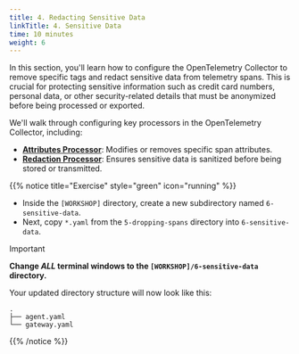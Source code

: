 ```yaml
---
title: 4. Redacting Sensitive Data
linkTitle: 4. Sensitive Data
time: 10 minutes
weight: 6
---
```


In this section, you'll learn how to configure the OpenTelemetry Collector to remove specific tags and redact sensitive data from telemetry spans. This is crucial for protecting sensitive information such as credit card numbers, personal data, or other security-related details that must be anonymized before being processed or exported.

We'll walk through configuring key processors in the OpenTelemetry Collector, including:

- **[Attributes Processor](https://github.com/open-telemetry/opentelemetry-collector-contrib/blob/main/processor/attributesprocessor/README.md)**: Modifies or removes specific span attributes.
- [**Redaction Processor**](https://github.com/open-telemetry/opentelemetry-collector-contrib/blob/main/processor/redactionprocessor/README.md): Ensures sensitive data is sanitized before being stored or transmitted.

{{% notice title="Exercise" style="green" icon="running" %}}

- Inside the `[WORKSHOP]` directory, create a new subdirectory named `6-sensitive-data`.
- Next, copy `*.yaml` from the `5-dropping-spans` directory into `6-sensitive-data`.

> [!IMPORTANT]
> **Change _ALL_ terminal windows to the `[WORKSHOP]/6-sensitive-data` directory.**

Your updated directory structure will now look like this:

```text { title="Updated Directory Structure" }
.
├── agent.yaml
└── gateway.yaml
```

{{% /notice %}}
